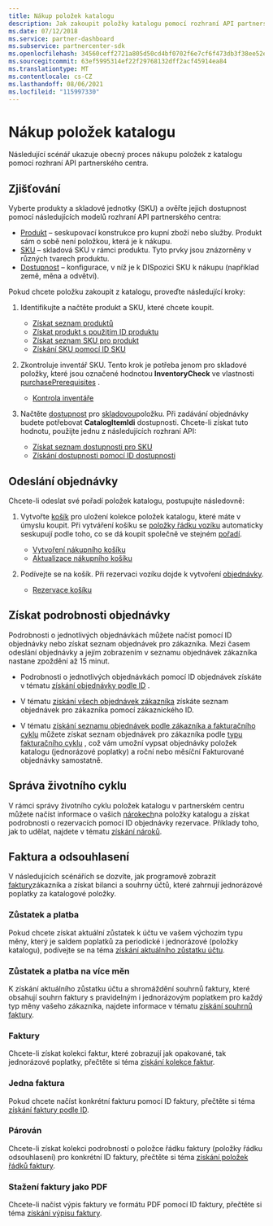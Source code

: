 ```yaml
---
title: Nákup položek katalogu
description: Jak zakoupit položky katalogu pomocí rozhraní API partnerského centra
ms.date: 07/12/2018
ms.service: partner-dashboard
ms.subservice: partnercenter-sdk
ms.openlocfilehash: 34560ceff2721a805d50cd4bf0702f6e7cf6f473db3f38ee52ea439b7355b786
ms.sourcegitcommit: 63ef5995314ef22f29768132dff2acf45914ea84
ms.translationtype: MT
ms.contentlocale: cs-CZ
ms.lasthandoff: 08/06/2021
ms.locfileid: "115997330"
---
```

# <a name="purchase-catalog-items"></a>Nákup položek katalogu

Následující scénář ukazuje obecný proces nákupu položek z katalogu pomocí rozhraní API partnerského centra.

## <a name="discovery"></a>Zjišťování

Vyberte produkty a skladové jednotky (SKU) a ověřte jejich dostupnost pomocí následujících modelů rozhraní API partnerského centra:

- [Produkt](product-resources.md#product) – seskupovací konstrukce pro kupní zboží nebo služby. Produkt sám o sobě není položkou, která je k nákupu.
- [SKU](product-resources.md#sku) – skladová SKU v rámci produktu. Tyto prvky jsou znázorněny v různých tvarech produktu.
- [Dostupnost](product-resources.md#availability) – konfigurace, v níž je k DISpozici SKU k nákupu (například země, měna a odvětví).

Pokud chcete položku zakoupit z katalogu, proveďte následující kroky:

1. Identifikujte a načtěte produkt a SKU, které chcete koupit.

   - [Získat seznam produktů](get-a-list-of-products.md)
   - [Získat produkt s použitím ID produktu](get-a-product-by-id.md)
   - [Získat seznam SKU pro produkt](get-a-list-of-skus-for-a-product.md)
   - [Získání SKU pomocí ID SKU](get-a-sku-by-id.md)

2. Zkontroluje inventář SKU. Tento krok je potřeba jenom pro skladové položky, které jsou označené hodnotou **InventoryCheck** ve vlastnosti [purchasePrerequisites](product-resources.md#sku) .

   - [Kontrola inventáře](check-inventory.md)

3. Načtěte [dostupnost](product-resources.md#availability) pro [skladovou](product-resources.md#sku)položku. Při zadávání objednávky budete potřebovat **CatalogItemIdi** dostupnosti. Chcete-li získat tuto hodnotu, použijte jednu z následujících rozhraní API:

   - [Získat seznam dostupnosti pro SKU](get-a-list-of-availabilities-for-a-sku.md)
   - [Získání dostupnosti pomocí ID dostupnosti](get-an-availability-by-id.md)

## <a name="order-submission"></a>Odeslání objednávky

Chcete-li odeslat své pořadí položek katalogu, postupujte následovně:

1. Vytvořte [košík](cart-resources.md) pro uložení kolekce položek katalogu, které máte v úmyslu koupit. Při vytváření košíku se [položky řádku vozíku](cart-resources.md#cartlineitem) automaticky seskupují podle toho, co se dá koupit společně ve stejném [pořadí](order-resources.md).

   - [Vytvoření nákupního košíku](create-a-cart.md)
   - [Aktualizace nákupního košíku](update-a-cart.md)

2. Podívejte se na košík. Při rezervaci vozíku dojde k vytvoření [objednávky](order-resources.md).

   - [Rezervace košíku](checkout-a-cart.md)

## <a name="get-order-details"></a>Získat podrobnosti objednávky

Podrobnosti o jednotlivých objednávkách můžete načíst pomocí ID objednávky nebo získat seznam objednávek pro zákazníka. Mezi časem odeslání objednávky a jejím zobrazením v seznamu objednávek zákazníka nastane zpoždění až 15 minut.

- Podrobnosti o jednotlivých objednávkách pomocí ID objednávek získáte v tématu [získání objednávky podle ID](get-an-order-by-id.md) .

- V tématu [získání všech objednávek zákazníka](get-all-of-a-customer-s-orders.md) získáte seznam objednávek pro zákazníka pomocí zákaznického ID.

- V tématu [získání seznamu objednávek podle zákazníka a fakturačního cyklu](get-a-list-of-orders-by-customer-and-billing-cycle-type.md) můžete získat seznam objednávek pro zákazníka podle [typu fakturačního cyklu](product-resources.md#billingcycletype) , což vám umožní vypsat objednávky položek katalogu (jednorázové poplatky) a roční nebo měsíční Fakturované objednávky samostatně.

## <a name="lifecycle-management"></a>Správa životního cyklu

V rámci správy životního cyklu položek katalogu v partnerském centru můžete načíst informace o vašich [nárokech](entitlement-resources.md)na položky katalogu a získat podrobnosti o rezervacích pomocí ID objednávky rezervace. Příklady toho, jak to udělat, najdete v tématu [získání nároků](get-a-collection-of-entitlements.md).   

## <a name="invoice-and-reconciliation"></a>Faktura a odsouhlasení

V následujících scénářích se dozvíte, jak programově zobrazit [faktury](invoice-resources.md)zákazníka a získat bilanci a souhrny účtů, které zahrnují jednorázové poplatky za katalogové položky.

### <a name="balance-and-payment"></a>Zůstatek a platba

Pokud chcete získat aktuální zůstatek k účtu ve vašem výchozím typu měny, který je saldem poplatků za periodické i jednorázové (položky katalogu), podívejte se na téma [získání aktuálního zůstatku účtu](get-the-reseller-s-current-account-balance.md).

### <a name="multi-currency-balance-and-payment"></a>Zůstatek a platba na více měn

K získání aktuálního zůstatku účtu a shromáždění souhrnů faktury, které obsahují souhrn faktury s pravidelným i jednorázovým poplatkem pro každý typ měny vašeho zákazníka, najdete informace v tématu [získání souhrnů faktury](get-invoice-summaries.md).

### <a name="invoices"></a>Faktury

Chcete-li získat kolekci faktur, které zobrazují jak opakované, tak jednorázové poplatky, přečtěte si téma [získání kolekce faktur](get-a-collection-of-invoices.md). 

### <a name="single-invoice"></a>Jedna faktura

Pokud chcete načíst konkrétní fakturu pomocí ID faktury, přečtěte si téma [získání faktury podle ID](get-invoice-by-id.md).  

### <a name="reconciliation"></a>Párován

Chcete-li získat kolekci podrobností o položce řádku faktury (položky řádku odsouhlasení) pro konkrétní ID faktury, přečtěte si téma [získání položek řádků faktury](get-invoiceline-items.md).  

### <a name="download-an-invoice-as-a-pdf"></a>Stažení faktury jako PDF

Chcete-li načíst výpis faktury ve formátu PDF pomocí ID faktury, přečtěte si téma [získání výpisu faktury](get-invoice-statement.md).
